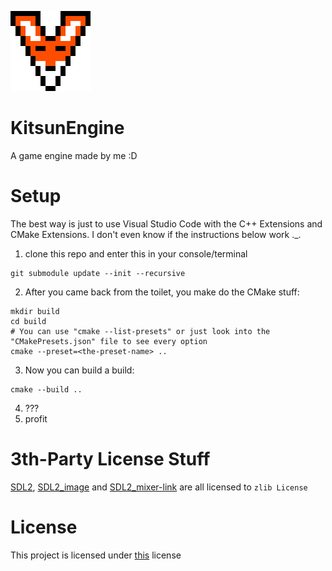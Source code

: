 ![KitsunEngine Logo][kitsunengine-logo]

# KitsunEngine

A game engine made by me :D

# Setup

The best way is just to use Visual Studio Code with the C++ Extensions and CMake Extensions. I don't even know if the instructions below work ._.

1. clone this repo and enter this in your console/terminal
```shell
git submodule update --init --recursive
```
2. After you came back from the toilet, you make do the CMake stuff:
```shell
mkdir build
cd build
# You can use "cmake --list-presets" or just look into the "CMakePresets.json" file to see every option
cmake --preset=<the-preset-name> .. 
```
3. Now you can build a build:
```shell
cmake --build ..
```
4. ???
5. profit


# 3th-Party License Stuff

[SDL2][sdl2-link], [SDL2_image][sdl2_image-link] and [SDL2_mixer-link][sdl2_mixer-link] are all licensed to `zlib License`

# License

This project is licensed under [this][license-link] license

[sdl2-link]: https://github.com/libsdl-org/SDL
[sdl2_image-link]: https://github.com/libsdl-org/SDL_image
[sdl2_mixer-link]: https://github.com/libsdl-org/SDL_mixer

[kitsunengine-logo]: ./brand/logo.png
[license-link]: ./LICENSE